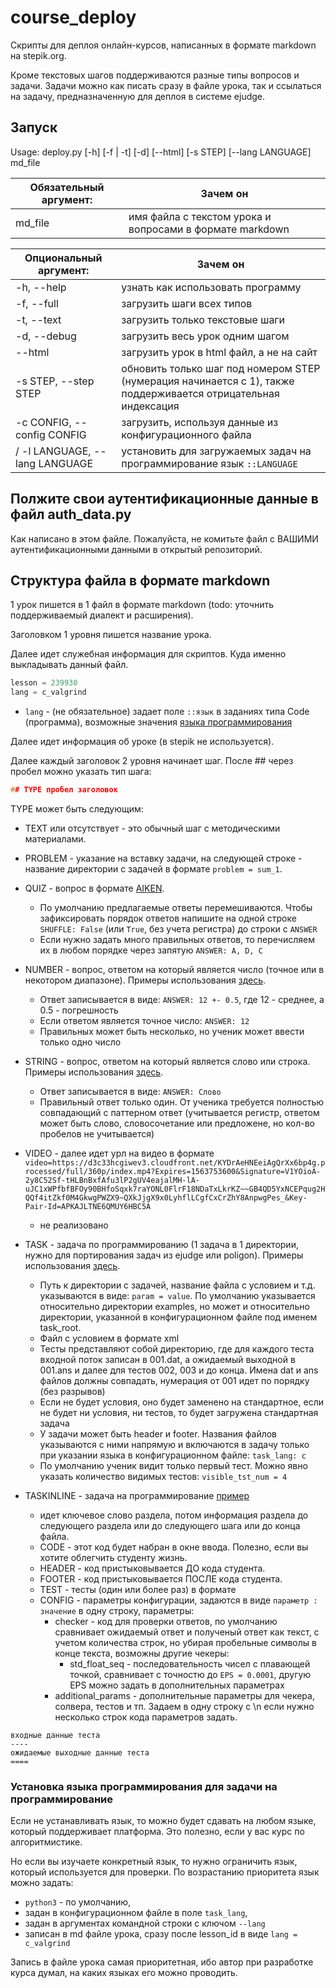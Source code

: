 # course_deploy

Скрипты для деплоя онлайн-курсов, написанных в формате markdown на stepik.org.

Кроме текстовых шагов поддерживаются разные типы вопросов и задачи. Задачи можно как писать сразу в файле урока, так и ссылаться на задачу, предназначенную для деплоя в системе ejudge.

## Запуск

Usage: deploy.py [-h] [-f | -t] [-d] [--html] [-s STEP] [--lang LANGUAGE] md_file


| Обязательный аргумент:     | Зачем он                                                 |
|----------------------------|----------------------------------------------------------|
| md_file                    | имя файла с текстом урока и вопросами в формате markdown |

| Опциональный аргумент:     | Зачем он                                                                                                       |
|----------------------------|----------------------------------------------------------------------------------------------------------------|
| -h, --help                 | узнать как использовать программу                                                                              |
| -f, --full                 | загрузить шаги всех типов                                                                                      |
| -t, --text                 | загрузить только текстовые шаги                                                                                |
| -d, --debug                | загрузить весь урок одним шагом                                                                                |
| --html                     | загрузить урок в html файл, а не на сайт                                                                       |
| -s STEP, --step STEP       | обновить только шаг под номером STEP (нумерация начинается с 1), также поддерживается отрицательная индексация |
| -c CONFIG, --config CONFIG | загрузить, используя данные из конфигурационного файла                                                         |
/ -l LANGUAGE, --lang LANGUAGE | установить для загружаемых задач на программирование язык `::LANGUAGE` |

## Полжите свои аутентификационные данные в файл auth_data.py

Как написано в этом файле.
Пожалуйста, не комитьте файл с ВАШИМИ аутентификационными данными в открытый репозиторий.

## Структура файла в формате markdown

1 урок пишется в 1 файл в формате markdown (todo: уточнить поддерживаемый диалект и расширения).

Заголовком 1 уровня пишется название урока.

Далее идет служебная информация для скриптов. Куда именно выкладывать данный файл.
```cpp
lesson = 239930
lang = c_valgrind
```
* `lang` - (не обязательное) задает поле `::язык` в заданиях типа Code (программа), возможные значения [языка программирования](https://stepik.org/lesson/63139/step/11)

Далее идет информация об уроке (в stepik не используется).

Далее каждый заголовок 2 уровня начинает шаг. После \#\# через пробел можно указать тип шага:
```cpp
## TYPE пробел заголовок
```
TYPE может быть следующим:
* TEXT или отсутствует - это обычный шаг с методическими материалами.

* PROBLEM - указание на вставку задачи, на следующей строке - название директории с задачей в формате `problem = sum_1`.

* QUIZ - вопрос в формате [AIKEN](https://docs.moodle.org/37/en/Aiken_format).
  * По умолчанию предлагаемые ответы перемешиваются. Чтобы зафиксировать порядок ответов 
    напишите на одной строке `SHUFFLE: False` (или `True`, без учета регистра) до строки с `ANSWER`
  * Если нужно задать много правильных ответов, то перечисляем их в любом порядке через запятую `ANSWER: A, D, C`

* NUMBER - вопрос, ответом на который является число (точное или в некотором диапазоне).
  Примеры использования [здесь](https://github.com/tatyderb/course_deploy/blob/master/examples/question_example.md).
  * Ответ записывается в виде: `ANSWER: 12 +- 0.5`, где 12 - среднее, а 0.5 - погрешность
  * Если ответом является точное число: `ANSWER: 12`
  * Правильных может быть несколько, но ученик может ввести только одно число

* STRING - вопрос, ответом на который является слово или строка.
  Примеры использования [здесь](https://github.com/tatyderb/course_deploy/blob/master/examples/question_example.md).
  * Ответ записывается в виде: `ANSWER: Слово`
  * Правильный ответ только один. От ученика требуется полностью совпадающий с паттерном ответ
    (учитывается регистр, ответом может быть слово, словосочетание или предложене, но кол-во пробелов не учитывается)
    
* VIDEO - далее идет урл на видео в формате `video=https://d3c33hcgiwev3.cloudfront.net/KYDrAeHNEeiAgQrXx6bp4g.processed/full/360p/index.mp4?Expires=1563753600&Signature=V1YOioA-2y8C52Sf-tHLBnBxfAfu3lP2gUV4eajalMH-lA-uJC1xWPfbfBFOy90BHfoSqxk7raYONL0FlrF18NDaTxLkrKZ~~GB4QD5YxNCEPqug2HQQf4itZkf0M4GkwgPWZX9~QXkJjgX9x0LyhflLCgfCxCrZhY8AnpwgPes_&Key-Pair-Id=APKAJLTNE6QMUY6HBC5A`
    * не реализовано

* TASK - задача по программированию (1 задача в 1 директории, нужно для портирования задач из ejudge или poligon).
  Примеры использования [здесь](https://github.com/tatyderb/course_deploy/blob/master/examples/question_example.md).
  * Путь к директории с задачей, название файла с условием и т.д. указываются в виде: `param = value`.
    По умолчанию указывается относительно директории examples, но может и относительно директории, указанной в конфигурационном файле под именем task_root.
  * Файл с условием в формате xml
  * Тесты представляют собой директорию, где для каждого теста входной поток записан в 001.dat, 
    а ожидаемый выходной в 001.ans и далее для тестов 002, 003 и до конца. 
    Имена dat и ans файлов должны совпадать, нумерация от 001 идет по порядку (без разрывов)
  * Если не будет условия, оно будет заменено на стандартное, 
    если не будет ни условия, ни тестов, то будет загружена стандартная задача
  * У задачи может быть header и footer. Названия файлов указываются с ними напрямую
    и включаются в задачу только при указании языка в конфигурационном файле: `task_lang: c`
  * По умолчанию ученик видит только первый тест. Можно явно указать количество видимых тестов: `visible_tst_num = 4`
  
* TASKINLINE - задача на программирование [пример](https://github.com/tatyderb/course_deploy/tree/master/examples/debug_course/code_one.md)
    * идет ключевое слово раздела, потом информация раздела до следующего раздела или до следующего шага или до конца файла.
    * CODE - этот код будет набран в окне ввода. Полезно, если вы хотите облегчить студенту жизнь.
    * HEADER - код пристыковывается ДО кода студента.
    * FOOTER - код пристыковывается ПОСЛЕ кода студента.
    * TEST - тесты (один или более раз) в формате
    * CONFIG - параметры конфигурации, задаются в виде `параметр : значение` в одну строку, параметры:
        * checker - код для проверки ответов, по умолчанию сравнивает ожидаемый ответ и полученый ответ как текст, с учетом количества строк, но убирая пробельные символы в конце текста, возможны другие чекеры:
            * std_float_seq - последовательность чисел с плавающей точкой, сравнивает с точностю до `EPS = 0.0001`, другую EPS можно задать в дополнительных параметрах
        * additional_params - дополнительные параметры для чекера, солвера, тестов и тп. Задаем в одну строку с \n если нужно несколько строк кода параметров задать.
```
входные данные теста
----
ожидаемые выходные данные теста
====
```    

### Установка языка программирования для задачи на программирование

Если не устанавливать язык, то можно будет сдавать на любом языке, который поддерживает платформа. Это полезно, если у вас курс по алгоритмистике.

Но если вы изучаете конкретный язык, то нужно ограничить язык, который используется для проверки. 
По возрастанию приоритета язык можно задать:

* `python3` - по умолчанию,
* задан в конфигурационном файле в поле `task_lang`,
* задан в аргументах командной строки с ключом `--lang`
* записан в md файле урока, сразу после lesson_id в виде `lang = c_valgrind`

Запись в файле урока самая приоритетная, ибо автор при разработке курса думал, на каких языках его можно проводить.
